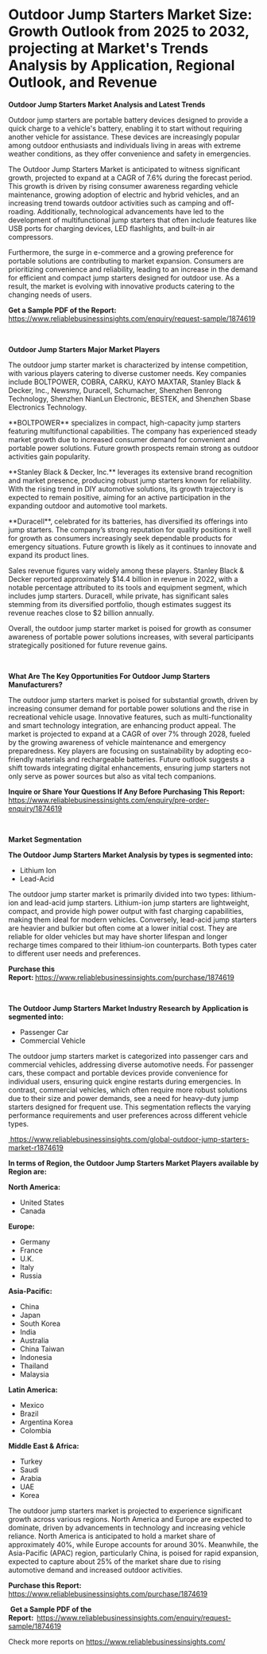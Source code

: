<p><h1>Outdoor Jump Starters Market Size: Growth Outlook from 2025 to 2032, projecting at Market's Trends Analysis by Application, Regional Outlook, and Revenue</h1></p><p><strong>Outdoor Jump Starters Market Analysis and Latest Trends</strong></p>
<p><p>Outdoor jump starters are portable battery devices designed to provide a quick charge to a vehicle's battery, enabling it to start without requiring another vehicle for assistance. These devices are increasingly popular among outdoor enthusiasts and individuals living in areas with extreme weather conditions, as they offer convenience and safety in emergencies. </p><p>The Outdoor Jump Starters Market is anticipated to witness significant growth, projected to expand at a CAGR of 7.6% during the forecast period. This growth is driven by rising consumer awareness regarding vehicle maintenance, growing adoption of electric and hybrid vehicles, and an increasing trend towards outdoor activities such as camping and off-roading. Additionally, technological advancements have led to the development of multifunctional jump starters that often include features like USB ports for charging devices, LED flashlights, and built-in air compressors. </p><p>Furthermore, the surge in e-commerce and a growing preference for portable solutions are contributing to market expansion. Consumers are prioritizing convenience and reliability, leading to an increase in the demand for efficient and compact jump starters designed for outdoor use. As a result, the market is evolving with innovative products catering to the changing needs of users.</p></p>
<p><strong>Get a Sample PDF of the Report:&nbsp;</strong> <a href="https://www.reliablebusinessinsights.com/enquiry/request-sample/1874619?utm_campaign=3131&utm_medium=2&utm_source=Github&utm_content=ia&utm_term=31032025&utm_id=outdoor-jump-starters">https://www.reliablebusinessinsights.com/enquiry/request-sample/1874619</a></p>
<p>&nbsp;</p>
<p><strong>Outdoor Jump Starters Major Market Players</strong></p>
<p><p>The outdoor jump starter market is characterized by intense competition, with various players catering to diverse customer needs. Key companies include BOLTPOWER, COBRA, CARKU, KAYO MAXTAR, Stanley Black & Decker, Inc., Newsmy, Duracell, Schumacher, Shenzhen Benrong Technology, Shenzhen NianLun Electronic, BESTEK, and Shenzhen Sbase Electronics Technology.</p><p>**BOLTPOWER** specializes in compact, high-capacity jump starters featuring multifunctional capabilities. The company has experienced steady market growth due to increased consumer demand for convenient and portable power solutions. Future growth prospects remain strong as outdoor activities gain popularity.</p><p>**Stanley Black & Decker, Inc.** leverages its extensive brand recognition and market presence, producing robust jump starters known for reliability. With the rising trend in DIY automotive solutions, its growth trajectory is expected to remain positive, aiming for an active participation in the expanding outdoor and automotive tool markets.</p><p>**Duracell**, celebrated for its batteries, has diversified its offerings into jump starters. The company’s strong reputation for quality positions it well for growth as consumers increasingly seek dependable products for emergency situations. Future growth is likely as it continues to innovate and expand its product lines.</p><p>Sales revenue figures vary widely among these players. Stanley Black & Decker reported approximately $14.4 billion in revenue in 2022, with a notable percentage attributed to its tools and equipment segment, which includes jump starters. Duracell, while private, has significant sales stemming from its diversified portfolio, though estimates suggest its revenue reaches close to $2 billion annually.</p><p>Overall, the outdoor jump starter market is poised for growth as consumer awareness of portable power solutions increases, with several participants strategically positioned for future revenue gains.</p></p>
<p>&nbsp;</p>
<p><strong>What Are The Key Opportunities For Outdoor Jump Starters Manufacturers?</strong></p>
<p><p>The outdoor jump starters market is poised for substantial growth, driven by increasing consumer demand for portable power solutions and the rise in recreational vehicle usage. Innovative features, such as multi-functionality and smart technology integration, are enhancing product appeal. The market is projected to expand at a CAGR of over 7% through 2028, fueled by the growing awareness of vehicle maintenance and emergency preparedness. Key players are focusing on sustainability by adopting eco-friendly materials and rechargeable batteries. Future outlook suggests a shift towards integrating digital enhancements, ensuring jump starters not only serve as power sources but also as vital tech companions.</p></p>
<p><strong>Inquire or Share Your Questions If Any Before Purchasing This Report:</strong> <a href="https://www.reliablebusinessinsights.com/enquiry/pre-order-enquiry/1874619?utm_campaign=3131&utm_medium=2&utm_source=Github&utm_content=ia&utm_term=31032025&utm_id=outdoor-jump-starters">https://www.reliablebusinessinsights.com/enquiry/pre-order-enquiry/1874619</a></p>
<p>&nbsp;</p>
<p><strong>Market Segmentation</strong></p>
<p><strong>The Outdoor Jump Starters Market Analysis by types is segmented into:</strong></p>
<p><ul><li>Lithium Ion</li><li>Lead-Acid</li></ul></p>
<p><p>The outdoor jump starter market is primarily divided into two types: lithium-ion and lead-acid jump starters. Lithium-ion jump starters are lightweight, compact, and provide high power output with fast charging capabilities, making them ideal for modern vehicles. Conversely, lead-acid jump starters are heavier and bulkier but often come at a lower initial cost. They are reliable for older vehicles but may have shorter lifespan and longer recharge times compared to their lithium-ion counterparts. Both types cater to different user needs and preferences.</p></p>
<p><strong>Purchase this Report:&nbsp;</strong><a href="https://www.reliablebusinessinsights.com/purchase/1874619?utm_campaign=3131&utm_medium=2&utm_source=Github&utm_content=ia&utm_term=31032025&utm_id=outdoor-jump-starters">https://www.reliablebusinessinsights.com/purchase/1874619</a></p>
<p>&nbsp;</p>
<p><strong>The Outdoor Jump Starters Market Industry Research by Application is segmented into:</strong></p>
<p><ul><li>Passenger Car</li><li>Commercial Vehicle</li></ul></p>
<p><p>The outdoor jump starters market is categorized into passenger cars and commercial vehicles, addressing diverse automotive needs. For passenger cars, these compact and portable devices provide convenience for individual users, ensuring quick engine restarts during emergencies. In contrast, commercial vehicles, which often require more robust solutions due to their size and power demands, see a need for heavy-duty jump starters designed for frequent use. This segmentation reflects the varying performance requirements and user preferences across different vehicle types.</p></p>
<p><a href="https://www.reliablebusinessinsights.com/global-outdoor-jump-starters-market-r1874619?utm_campaign=3131&utm_medium=2&utm_source=Github&utm_content=ia&utm_term=31032025&utm_id=outdoor-jump-starters">&nbsp;https://www.reliablebusinessinsights.com/global-outdoor-jump-starters-market-r1874619</a></p>
<p><strong>In terms of Region, the Outdoor Jump Starters Market Players available by Region are:</strong></p>
<p>
    <p> <strong> North America: </strong>
        <ul>
            <li>United States</li>
            <li>Canada</li>
        </ul>
        </p> 
    <p> <strong> Europe: </strong>
        <ul>
            <li>Germany</li>
            <li>France</li>
            <li>U.K.</li>
            <li>Italy</li>
            <li>Russia</li>
        </ul>
        </p> 
    <p> <strong> Asia-Pacific: </strong>
        <ul>
            <li>China</li>
            <li>Japan</li>
            <li>South Korea</li>
            <li>India</li>
            <li>Australia</li>
            <li>China Taiwan</li>
            <li>Indonesia</li>
            <li>Thailand</li>
            <li>Malaysia</li>
        </ul>
        </p> 
    <p> <strong> Latin America: </strong>
        <ul>
            <li>Mexico</li>
            <li>Brazil</li>
            <li>Argentina Korea</li>
            <li>Colombia</li>
        </ul>
        </p> 
    <p> <strong> Middle East & Africa: </strong>
        <ul>
            <li>Turkey</li>
            <li>Saudi</li>
            <li>Arabia</li>
            <li>UAE</li>
            <li>Korea</li>
        </ul>
    </p>
    </p>
<p><p>The outdoor jump starters market is projected to experience significant growth across various regions. North America and Europe are expected to dominate, driven by advancements in technology and increasing vehicle reliance. North America is anticipated to hold a market share of approximately 40%, while Europe accounts for around 30%. Meanwhile, the Asia-Pacific (APAC) region, particularly China, is poised for rapid expansion, expected to capture about 25% of the market share due to rising automotive demand and increased outdoor activities.</p></p>
<p><strong>Purchase this Report: </strong><a href="https://www.reliablebusinessinsights.com/purchase/1874619?utm_campaign=3131&utm_medium=2&utm_source=Github&utm_content=ia&utm_term=31032025&utm_id=outdoor-jump-starters">https://www.reliablebusinessinsights.com/purchase/1874619</a></p>
<p>&nbsp;<strong>Get a Sample PDF of the Report:&nbsp;&nbsp;</strong><a href="https://www.reliablebusinessinsights.com/enquiry/request-sample/1874619?utm_campaign=3131&utm_medium=2&utm_source=Github&utm_content=ia&utm_term=31032025&utm_id=outdoor-jump-starters">https://www.reliablebusinessinsights.com/enquiry/request-sample/1874619</a></p>
<p><strong></strong></p>
<p>Check more reports on <a href="https://www.reliablebusinessinsights.com/?utm_campaign=3131&utm_medium=2&utm_source=Github&utm_content=ia&utm_term=31032025&utm_id=outdoor-jump-starters">https://www.reliablebusinessinsights.com/</a></p>